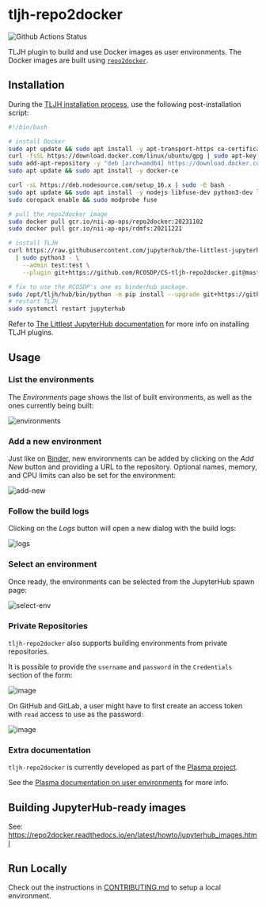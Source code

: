 # tljh-repo2docker

![Github Actions Status](https://github.com/plasmabio/tljh-repo2docker/workflows/Tests/badge.svg)

TLJH plugin to build and use Docker images as user environments. The Docker images are built using [`repo2docker`](https://repo2docker.readthedocs.io/en/latest/).

## Installation

During the [TLJH installation process](http://tljh.jupyter.org/en/latest/install/index.html), use the following post-installation script:

```bash
#!/bin/bash

# install Docker
sudo apt update && sudo apt install -y apt-transport-https ca-certificates curl software-properties-common
curl -fsSL https://download.docker.com/linux/ubuntu/gpg | sudo apt-key add -
sudo add-apt-repository -y "deb [arch=amd64] https://download.docker.com/linux/ubuntu bionic stable"
sudo apt update && sudo apt install -y docker-ce

curl -sL https://deb.nodesource.com/setup_16.x | sudo -E bash -
sudo apt update && sudo apt install -y nodejs libfuse-dev python3-dev libcurl4-openssl-dev libssl-dev
sudo corepack enable && sudo modprobe fuse

# pull the repo2docker image
sudo docker pull gcr.io/nii-ap-ops/repo2docker:20231102
sudo docker pull gcr.io/nii-ap-ops/rdmfs:20211221

# install TLJH
curl https://raw.githubusercontent.com/jupyterhub/the-littlest-jupyterhub/master/bootstrap/bootstrap.py \
  | sudo python3 - \
    --admin test:test \
    --plugin git+https://github.com/RCOSDP/CS-tljh-repo2docker.git@master

# fix to use the RCOSDP's one as binderhub package.
sudo /opt/tljh/hub/bin/python -m pip install --upgrade git+https://github.com/RCOSDP/CS-binderhub.git
# restart TLJH
sudo systemctl restart jupyterhub
```

Refer to [The Littlest JupyterHub documentation](http://tljh.jupyter.org/en/latest/topic/customizing-installer.html?highlight=plugins#installing-tljh-plugins)
for more info on installing TLJH plugins.


## Usage

### List the environments

The *Environments* page shows the list of built environments, as well as the ones currently being built:

![environments](https://user-images.githubusercontent.com/591645/80962805-056df500-8e0e-11ea-81ab-6efc1c97432d.png)

### Add a new environment

Just like on [Binder](https://mybinder.org), new environments can be added by clicking on the *Add New* button and providing a URL to the repository. Optional names, memory, and CPU limits can also be set for the environment:

![add-new](https://user-images.githubusercontent.com/591645/80963115-9fce3880-8e0e-11ea-890b-c9b928f7edb1.png)

### Follow the build logs

Clicking on the *Logs* button will open a new dialog with the build logs:

![logs](https://user-images.githubusercontent.com/591645/82306574-86f18580-99bf-11ea-984b-4749ddde15e7.png)

### Select an environment

Once ready, the environments can be selected from the JupyterHub spawn page:

![select-env](https://user-images.githubusercontent.com/591645/81152248-10e22d00-8f82-11ea-9b5f-5831d8f7d085.png)

### Private Repositories

`tljh-repo2docker` also supports building environments from private repositories.

It is possible to provide the `username` and `password` in the `Credentials` section of the form:

![image](https://user-images.githubusercontent.com/591645/107362654-51567480-6ad9-11eb-93be-74d3b1c37828.png)

On GitHub and GitLab, a user might have to first create an access token with `read` access to use as the password:

![image](https://user-images.githubusercontent.com/591645/107350843-39c3bf80-6aca-11eb-8b82-6fa95ba4c7e4.png)

### Extra documentation

`tljh-repo2docker` is currently developed as part of the [Plasma project](https://github.com/plasmabio/plasma).

See the [Plasma documentation on user environments](https://docs.plasmabio.org/en/latest/environments/index.html) for more info.

## Building JupyterHub-ready images

See: https://repo2docker.readthedocs.io/en/latest/howto/jupyterhub_images.html

## Run Locally

Check out the instructions in [CONTRIBUTING.md](./CONTRIBUTING.md) to setup a local environment.
